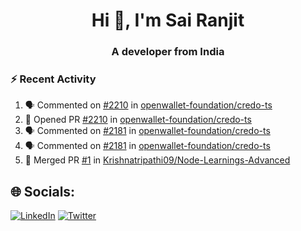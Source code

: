 <h1 align="center">Hi 👋, I'm Sai Ranjit</h1>
<h3 align="center">A developer from India</h3>

### :zap: Recent Activity

<!--START_SECTION:activity-->
1. 🗣 Commented on [#2210](https://github.com/openwallet-foundation/credo-ts/pull/2210#issuecomment-2692823147) in [openwallet-foundation/credo-ts](https://github.com/openwallet-foundation/credo-ts)
2. 💪 Opened PR [#2210](https://github.com/openwallet-foundation/credo-ts/pull/2210) in [openwallet-foundation/credo-ts](https://github.com/openwallet-foundation/credo-ts)
3. 🗣 Commented on [#2181](https://github.com/openwallet-foundation/credo-ts/pull/2181#issuecomment-2690015884) in [openwallet-foundation/credo-ts](https://github.com/openwallet-foundation/credo-ts)
4. 🗣 Commented on [#2181](https://github.com/openwallet-foundation/credo-ts/pull/2181#issuecomment-2680376270) in [openwallet-foundation/credo-ts](https://github.com/openwallet-foundation/credo-ts)
5. 🎉 Merged PR [#1](https://github.com/Krishnatripathi09/Node-Learnings-Advanced/pull/1) in [Krishnatripathi09/Node-Learnings-Advanced](https://github.com/Krishnatripathi09/Node-Learnings-Advanced)
<!--END_SECTION:activity-->

## 🌐 Socials:
[![LinkedIn](https://img.shields.io/badge/LinkedIn-%230077B5.svg?logo=linkedin&logoColor=white)](https://linkedin.com/in/sairanjit) [![Twitter](https://img.shields.io/badge/Twitter-%231DA1F2.svg?logo=Twitter&logoColor=white)](https://twitter.com/sairanjit_) 
